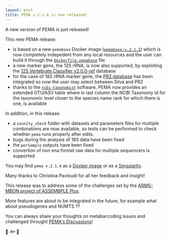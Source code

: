 ```yaml
---
layout: post
title: PEMA v.2.1.4 is now released!
---
```



A new version of PEMA is just released!

This new PEMA release: 

   - is based on a new `pemabase` Docker image ([`pemabase:v.2.1.1`](https://hub.docker.com/layers/hariszaf/pemabase/v.2.1.1/images/sha256-d89052ae0be96c8eaa7f0b5c6b3908d5bac3cfe3c9891a9f26329181352ea29c?context=explore)) which is now completely indepedent from any local resources and the user can build it through the [`Dockerfile.pemabase`](https://github.com/hariszaf/pema/blob/ARMS/pema_docker_image/pemabase/Dockerfile.pemabase) file
   - a new marker gene, the 12S rRNA, is now also supported, by exploiting the [12S Vertebrate Classifier v2.0.0-ref](https://github.com/terrimporter/12SvertebrateClassifier/releases) database
   - for the case of 18S rRNA marker gene, the [PR2 database](https://pr2-database.org/) has been integrated so now the user may select between Silva and PR2  
   - thanks to the [`ncbi-taxonomist`](https://ncbi-taxonomist.readthedocs.io/en/latest/index.html) software, PEMA now provides an extended OTU/ASV table where in last column the NCBI Taxonomy Id 
   for the taxonomic level closer to the species name rank for which there is one, is available   

In addition, in this release: 
   - a `sannity_check` folder with datasets and parameters files for multiple combinations are now available, so tests can be performed to check whether `pema` runs properly after edits.
   - bugs during the analysis of 18S data have been fixed
   - the `perSample` outputs have been fixed 
   - convertion of non ena format raw data for multiple sequencers is supported  


You may find `pema v.2.1.4` as a [Docker image](https://hub.docker.com/layers/hariszaf/pema/v.2.1.4/images/sha256-aa84b062401691bc5d836e0db4ab014d83bb40db3be21223d8bf4db54cc1a54d?context=explore) or
as a [Singularity]().

Many thanks to Christina Pavloudi for all her feedback and insight! 

This release was to address some of the challenges set by the 
[ARMS-MBON project of ASSEMBPLE Plus](http://www.assembleplus.eu/research/ARMS-MBON). 

More features are about to be integrated in the future, for example what about pseudogenes and NUMTS ?? 

You can always share your thoughts on metabarcoding issues and challenged throught [PEMA's Discussions](https://github.com/hariszaf/pema/discussions)! 

:microbe: :fish: :mushroom: